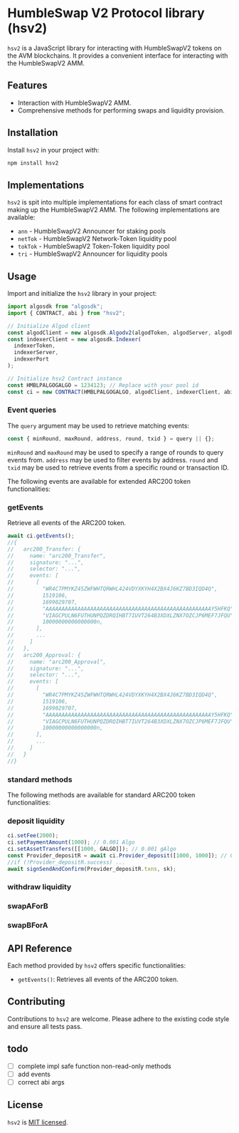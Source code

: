 # HumbleSwap V2 Protocol library (hsv2)

`hsv2` is a JavaScript library for interacting with HumbleSwapV2 tokens on the AVM blockchains. It provides a convenient interface for interacting with the HumbleSwapV2 AMM.

## Features

- Interaction with HumbleSwapV2 AMM.
- Comprehensive methods for performing swaps and liquidity provision.

## Installation

Install `hsv2` in your project with:

```bash
npm install hsv2
```

## Implementations

`hsv2` is spit into multiple implementations for each class of smart contract making up the HumbleSwapV2 AMM. The following implementations are available:

- `ann` - HumbleSwapV2 Announcer for staking pools
- `netTok` - HumbleSwapV2 Network-Token liquidity pool
- `tokTok` - HumbleSwapV2 Token-Token liquidity pool
- `tri` - HumbleSwapV2 Announcer for liquidity pools

## Usage

Import and initialize the `hsv2` library in your project:

```javascript
import algosdk from "algosdk";
import { CONTRACT, abi } from "hsv2";

// Initialize Algod client
const algodClient = new algosdk.Algodv2(algodToken, algodServer, algodPort);
const indexerClient = new algosdk.Indexer(
  indexerToken,
  indexerServer,
  indexerPort
);

// Initialize hsv2 Contract instance
const HMBLPALGOGALGO = 1234123; // Replace with your pool id
const ci = new CONTRACT(HMBLPALGOGALGO, algodClient, indexerClient, abi.hsv2.swap)
```

### Event queries

The `query` argument may be used to retrieve matching events:

```javascript
const { minRound, maxRound, address, round, txid } = query || {};
```

`minRound` and `maxRound` may be used to specify a range of rounds to query events from. `address` may be used to filter events by address. `round` and `txid` may be used to retrieve events from a specific round or transaction ID.

The following events are available for extended ARC200 token functionalities:

### getEvents

Retrieve all events of the ARC200 token.

```javascript
await ci.getEvents();
//{
//   arc200_Transfer: {
//     name: "arc200_Transfer",
//     signature: "...",
//     selector: "...",
//     events: [
//       [
//         "WR4C7PMYKZ45ZWFWHTQRWHL424VDYXKYH4X2BX4J6KZ7BD3IQD4Q",
//         1519106,
//         1699029707,
//         "AAAAAAAAAAAAAAAAAAAAAAAAAAAAAAAAAAAAAAAAAAAAAAAAAAAAY5HFKQ",
//         "VIAGCPULN6FUTHUNPQZDRQIHBT7IUVT264B3XDXLZNX7OZCJP6MEF7JFQU",
//         10000000000000000n,
//       ],
//       ...
//     ]
//   },
//   arc200_Approval: {
//     name: "arc200_Approval",
//     signature: "...",
//     selector: "...",
//     events: [
//       [
//         "WR4C7PMYKZ45ZWFWHTQRWHL424VDYXKYH4X2BX4J6KZ7BD3IQD4Q",
//         1519106,
//         1699029707,
//         "AAAAAAAAAAAAAAAAAAAAAAAAAAAAAAAAAAAAAAAAAAAAAAAAAAAAY5HFKQ",
//         "VIAGCPULN6FUTHUNPQZDRQIHBT7IUVT264B3XDXLZNX7OZCJP6MEF7JFQU",
//         10000000000000000n,
//       ],
//       ...
//     ]
//   }
//}
```

### standard methods

The following methods are available for standard ARC200 token functionalities:


### deposit liquidity

```javascript
ci.setFee(2000);
ci.setPaymentAmount(1000); // 0.001 Algo
ci.setAssetTransfers([[1000, GALGO]]); // 0.001 gAlgo
const Provider_depositR = await ci.Provider_deposit([1000, 1000]); // 0.000967
//if (!Provider_depositR.success) ...
await signSendAndConfirm(Provider_depositR.txns, sk);
```

### withdraw liquidity

### swapAForB

### swapBForA

## API Reference

Each method provided by `hsv2` offers specific functionalities:

- `getEvents()`: Retrieves all events of the ARC200 token.

## Contributing

Contributions to `hsv2` are welcome. Please adhere to the existing code style and ensure all tests pass.

## todo 

- [ ] complete impl safe function non-read-only methods
- [ ] add events
- [ ] correct abi args

## License

`hsv2` is [MIT licensed](./LICENSE).
